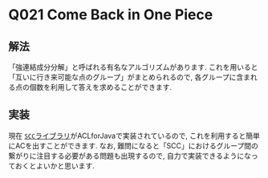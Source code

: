 # Q021 Come Back in One Piece

## 解法
「強連結成分分解」と呼ばれる有名なアルゴリズムがあります. これを用いると「互いに行き来可能な点のグループ」がまとめられるので, 各グループに含まれる点の個数を利用して答えを求めることができます. 

## 実装
現在 [`SCC`ライブラリ](https://github.com/NASU41/AtCoderLibraryForJava/blob/master/SCC/SCC.java)がACLforJavaで実装されているので, これを利用すると簡単にACを出すことができます.
なお, 難問になると「SCC」におけるグループ間の繋がりに注目する必要がある問題も出現するので, 自力で実装できるようになっておくとよいかと思います.